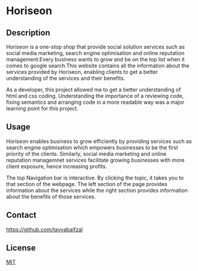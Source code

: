 # Horiseon

## Description
Horiseon is a one-stop shop that provide social solution services such as social media marketing, search engine optimisation and online reputation management.Every business wants to grow and be on the top list when it comes to google search.This website contains all the information about the services provided by Horiseon, enabling clients to get a better understanding of the services and their benefits. 

As a developer, this project allowed me to get a better understanding of html and css coding. Understanding the importance of a reviewing code, fixing semantics and arranging code in a more readable way was a major learning point for this project. 

## Usage
 Horiseon enables business to grow efficiently by providing services such as search engine optimisation which empowers businesses to be the first priority of the clients. Similarly, social media marketing and online reputation managemnet services facilitate growing businesses with more client exposure, hence increasing profits. 

 The top Navigation bar is interactive. By clicking the topic, it takes you to that section of the webpage. The left section of the page provides information about the services while the right section provides information about the benefits of those services.  

 ## Contact
https://github.com/tayyabaifzal

 ## License
 [MIT](https://choosealicense.com/licenses/mit/)
